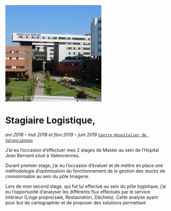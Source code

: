 ![Centre Hospitalier de Valenciennes](https://github.com/g-deschamps/g-deschamps.github.io/blob/master/images/CHV.png)
# Stagiaire Logistique,
*avr.2018 – mai 2018 et févr.2019 – juin 2019*
[`Centre Hospitalier de Valenciennes`](https://www.ch-valenciennes.fr/)

J’ai eu l’occasion d’effectuer mes 2 stages de Master au sein de l’Hopital Jean Bernard situé à Valenciennes.


Durant premier stage, j’ai eu l’occasion d’évaluer et de mettre en place une méthodologie d’optimisation du fonctionnement de la gestion des stocks de consommable au sein du pôle Imagerie.


Lors de mon second stage, qui fut lui effectué au sein du pôle logistique, j’ai eu l’opportunité d’analyser les différents flux effectués par le service intérieur (Linge propre/sale, Restauration, Déchets). Cette analyse ayant pour but de cartographier et de proposer des solutions permettant 
